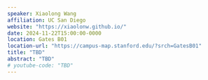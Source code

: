 ```yaml
---
speaker: Xiaolong Wang
affiliation: UC San Diego
website: "https://xiaolonw.github.io/"
date: 2024-11-22T15:00:00-0000
location: Gates B01
location-url: "https://campus-map.stanford.edu/?srch=GatesB01"
title: "TBD"
abstract: "TBD"
# youtube-code: "TBD"
---
```

